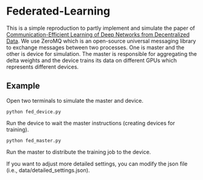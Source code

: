 # Federated-Learning

This is a simple reproduction to partly implement and simulate the paper of [Communication-Efficient Learning of Deep Networks from Decentralized Data](https://arxiv.org/abs/1602.05629 "FedAvg").
We use ZeroMQ which is an open-source universal messaging library to exchange messages between two processes. One is master and the other is device for simulation. The master is responsible for aggregating the delta weights and the device trains its data on different GPUs which represents different devices.

## Example
Open two terminals to simulate the master and device.

    python fed_device.py

Run the device to wait the master instructions (creating devices for training).

    python fed_master.py

Run the master to distribute the training job to the device.

If you want to adjust more detailed settings, you can modify the json file (i.e., data/detailed_settings.json).